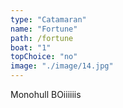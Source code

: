 ```yaml
---
type: "Catamaran"
name: "Fortune"
path: /fortune
boat: "1"
topChoice: "no"
image: "./image/14.jpg"
---
```


Monohull BOiiiiiis
